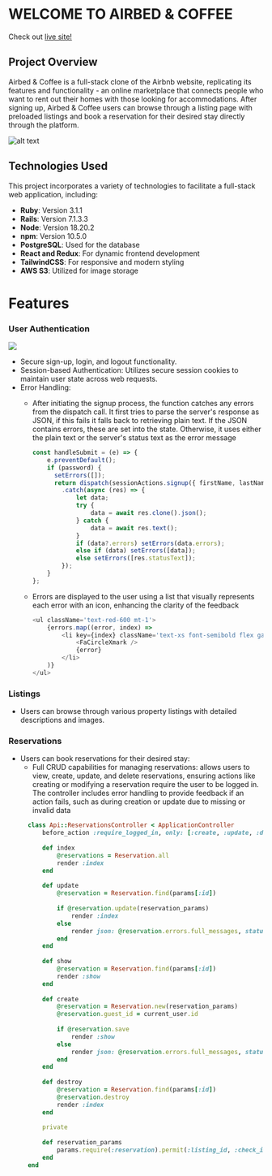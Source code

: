 # WELCOME TO AIRBED & COFFEE

Check out [live site!](https://airbed-n-coffee.onrender.com/)

## Project Overview
Airbed & Coffee is a full-stack clone of the Airbnb website, replicating its features and functionality - an online marketplace that connects people who want to rent out their homes with those looking for accommodations. After signing up, Airbed & Coffee users can browse through a listing page with preloaded listings and book a reservation for their desired stay directly through the platform.

![alt text](https://github.com/edison4354/airbed-n-coffee/blob/main/public/homepage.png?raw=true)

## Technologies Used
This project incorporates a variety of technologies to facilitate a full-stack web application, including:

- **Ruby**: Version 3.1.1
- **Rails**: Version 7.1.3.3
- **Node**: Version 18.20.2
- **npm**: Version 10.5.0
- **PostgreSQL**: Used for the database
- **React and Redux**: For dynamic frontend development
- **TailwindCSS**: For responsive and modern styling
- **AWS S3**: Utilized for image storage

# Features

### User Authentication
![](https://github.com/edison4354/airbed-n-coffee/blob/main/public/sample.gif)
- Secure sign-up, login, and logout functionality.
- Session-based Authentication: Utilizes secure session cookies to maintain user state across web requests.
- Error Handling:
  - After initiating the signup process, the function catches any errors from the dispatch call. It first tries to parse the server's response as JSON, if this fails it falls back to retrieving plain text. If the JSON contains errors, these are set into the state. Otherwise, it uses either the plain text or the server's status text as the error message
 
    ```javascript
    const handleSubmit = (e) => {
        e.preventDefault();
        if (password) {
          setErrors([]);
          return dispatch(sessionActions.signup({ firstName, lastName, email, password }))
            .catch(async (res) => {
                let data;
                try {
                    data = await res.clone().json();
                } catch {
                    data = await res.text();
                }
                if (data?.errors) setErrors(data.errors);
                else if (data) setErrors([data]);
                else setErrors([res.statusText]);
            });
        }
    };
    ```
  - Errors are displayed to the user using a list that visually represents each error with an icon, enhancing the clarity of the feedback
    ```javascript
    <ul className='text-red-600 mt-1'>
        {errors.map((error, index) => 
            <li key={index} className='text-xs font-semibold flex gap-2 items-center'>
                <FaCircleXmark /> 
                {error}
            </li>
        )}
    </ul>
    ```
### Listings
- Users can browse through various property listings with detailed descriptions and images.
  
### Reservations
- Users can book reservations for their desired stay:
  - Full CRUD capabilities for managing reservations: allows users to view, create, update, and delete reservations, ensuring actions like creating or modifying a reservation require the user to be logged in. The controller includes error handling to provide feedback if an action fails, such as during creation or update due to missing or invalid data
  ```ruby
    class Api::ReservationsController < ApplicationController
        before_action :require_logged_in, only: [:create, :update, :destroy]
    
        def index
            @reservations = Reservation.all
            render :index
        end
    
        def update
            @reservation = Reservation.find(params[:id])
    
            if @reservation.update(reservation_params)
                render :index
            else
                render json: @reservation.errors.full_messages, status: 422
            end
        end
    
        def show
            @reservation = Reservation.find(params[:id])
            render :show
        end
    
        def create
            @reservation = Reservation.new(reservation_params)
            @reservation.guest_id = current_user.id
    
            if @reservation.save
                render :show
            else
                render json: @reservation.errors.full_messages, status: 422
            end
        end
    
        def destroy
            @reservation = Reservation.find(params[:id])
            @reservation.destroy
            render :index
        end
    
        private
    
        def reservation_params
            params.require(:reservation).permit(:listing_id, :check_in, :check_out, :num_guests)
        end
    end
  ```
